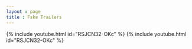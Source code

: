 ```yaml
---
layout : page
title : Fske Trailers
---
```

{% include youtube.html id="RSJCN32-OKc" %}
{% include youtube.html id="RSJCN32-OKc" %}
